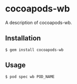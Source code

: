 # cocoapods-wb

A description of cocoapods-wb.

## Installation

    $ gem install cocoapods-wb

## Usage

    $ pod spec wb POD_NAME
